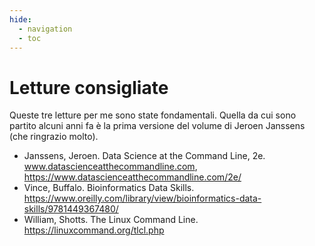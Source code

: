 ```yaml
---
hide:
  - navigation
  - toc
---
```


# Letture consigliate

Queste tre letture per me sono state fondamentali. Quella da cui sono partito alcuni anni fa è la prima versione del volume di Jeroen Janssens (che ringrazio molto).

- Janssens, Jeroen. Data Science at the Command Line, 2e. www.datascienceatthecommandline.com, https://www.datascienceatthecommandline.com/2e/
- Vince, Buffalo. Bioinformatics Data Skills. https://www.oreilly.com/library/view/bioinformatics-data-skills/9781449367480/
- William, Shotts. The Linux Command Line. https://linuxcommand.org/tlcl.php
